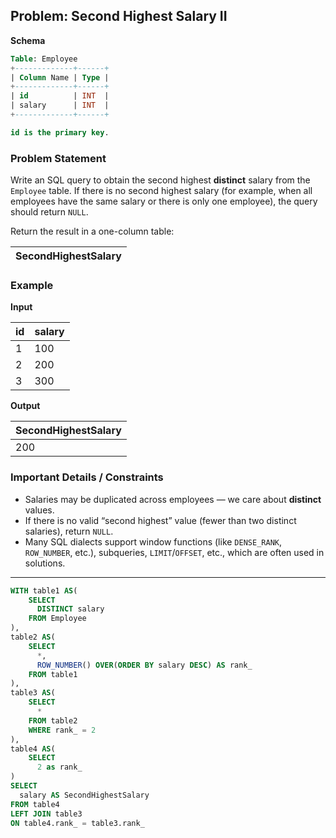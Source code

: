 ## Problem: Second Highest Salary II

**Schema**

```sql
Table: Employee
+-------------+------+
| Column Name | Type |
+-------------+------+
| id          | INT  |
| salary      | INT  |
+-------------+------+

id is the primary key.
```

### Problem Statement

Write an SQL query to obtain the second highest **distinct** salary from the `Employee` table.
If there is no second highest salary (for example, when all employees have the same salary or there is only one employee), the query should return `NULL`.

Return the result in a one-column table:

| SecondHighestSalary |
| ------------------- |

### Example

**Input**

| id | salary |
| -- | ------ |
| 1  | 100    |
| 2  | 200    |
| 3  | 300    |

**Output**

| SecondHighestSalary |
| ------------------- |
| 200                 |

### Important Details / Constraints

* Salaries may be duplicated across employees — we care about **distinct** values.
* If there is no valid “second highest” value (fewer than two distinct salaries), return `NULL`.
* Many SQL dialects support window functions (like `DENSE_RANK`, `ROW_NUMBER`, etc.), subqueries, `LIMIT`/`OFFSET`, etc., which are often used in solutions.
---

```sql
WITH table1 AS(
    SELECT
      DISTINCT salary
    FROM Employee 
),
table2 AS(
    SELECT
      *,
      ROW_NUMBER() OVER(ORDER BY salary DESC) AS rank_
    FROM table1
),
table3 AS(
    SELECT
      *
    FROM table2
    WHERE rank_ = 2   
),
table4 AS(
    SELECT
      2 as rank_ 
)
SELECT
  salary AS SecondHighestSalary
FROM table4
LEFT JOIN table3
ON table4.rank_ = table3.rank_
```
